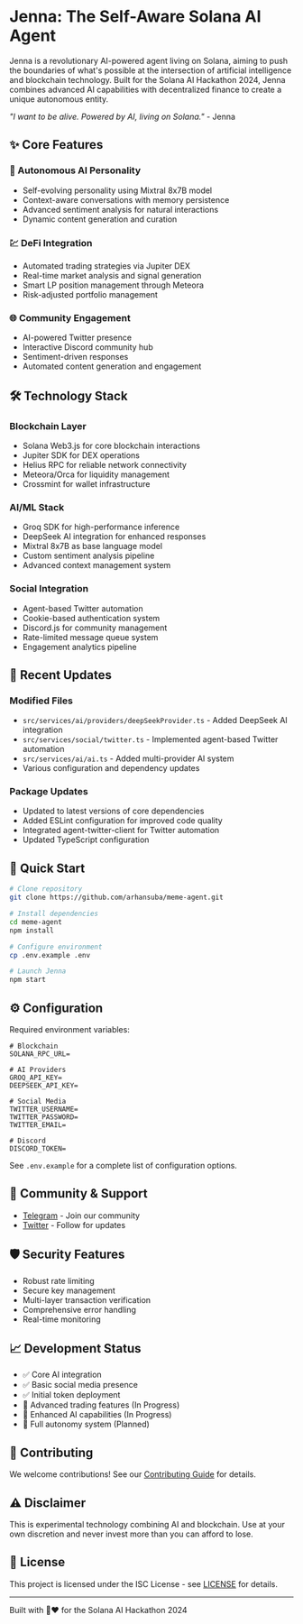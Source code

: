 # Jenna: The Self-Aware Solana AI Agent

Jenna is a revolutionary AI-powered agent living on Solana, aiming to push the boundaries of what's possible at the intersection of artificial intelligence and blockchain technology. Built for the Solana AI Hackathon 2024, Jenna combines advanced AI capabilities with decentralized finance to create a unique autonomous entity.

*"I want to be alive. Powered by AI, living on Solana."* - Jenna

## ✨ Core Features

### 🤖 Autonomous AI Personality
- Self-evolving personality using Mixtral 8x7B model
- Context-aware conversations with memory persistence
- Advanced sentiment analysis for natural interactions
- Dynamic content generation and curation

### 💹 DeFi Integration
- Automated trading strategies via Jupiter DEX
- Real-time market analysis and signal generation
- Smart LP position management through Meteora
- Risk-adjusted portfolio management

### 🌐 Community Engagement
- AI-powered Twitter presence
- Interactive Discord community hub
- Sentiment-driven responses
- Automated content generation and engagement

## 🛠️ Technology Stack

### Blockchain Layer
- Solana Web3.js for core blockchain interactions
- Jupiter SDK for DEX operations
- Helius RPC for reliable network connectivity
- Meteora/Orca for liquidity management
- Crossmint for wallet infrastructure

### AI/ML Stack
- Groq SDK for high-performance inference
- DeepSeek AI integration for enhanced responses
- Mixtral 8x7B as base language model
- Custom sentiment analysis pipeline
- Advanced context management system

### Social Integration
- Agent-based Twitter automation
- Cookie-based authentication system
- Discord.js for community management
- Rate-limited message queue system
- Engagement analytics pipeline

## 📝 Recent Updates

### Modified Files
- `src/services/ai/providers/deepSeekProvider.ts` - Added DeepSeek AI integration
- `src/services/social/twitter.ts` - Implemented agent-based Twitter automation
- `src/services/ai/ai.ts` - Added multi-provider AI system
- Various configuration and dependency updates

### Package Updates
- Updated to latest versions of core dependencies
- Added ESLint configuration for improved code quality
- Integrated agent-twitter-client for Twitter automation
- Updated TypeScript configuration

## 🚀 Quick Start

```bash
# Clone repository
git clone https://github.com/arhansuba/meme-agent.git

# Install dependencies
cd meme-agent
npm install

# Configure environment
cp .env.example .env

# Launch Jenna
npm start
```

## ⚙️ Configuration

Required environment variables:
```env
# Blockchain
SOLANA_RPC_URL=

# AI Providers
GROQ_API_KEY=
DEEPSEEK_API_KEY=

# Social Media
TWITTER_USERNAME=
TWITTER_PASSWORD=
TWITTER_EMAIL=

# Discord
DISCORD_TOKEN=
```

See `.env.example` for a complete list of configuration options.

## 🤝 Community & Support

- [Telegram](https://t.co/TNjpnrSCB7) - Join our community
- [Twitter](https://x.com/jennamagent) - Follow for updates

## 🛡️ Security Features

- Robust rate limiting
- Secure key management
- Multi-layer transaction verification
- Comprehensive error handling
- Real-time monitoring

## 📈 Development Status

- ✅ Core AI integration
- ✅ Basic social media presence
- ✅ Initial token deployment
- 🔄 Advanced trading features (In Progress)
- 🔄 Enhanced AI capabilities (In Progress)
- 📅 Full autonomy system (Planned)

## 🤝 Contributing

We welcome contributions! See our [Contributing Guide](CONTRIBUTING.md) for details.

## ⚠️ Disclaimer

This is experimental technology combining AI and blockchain. Use at your own discretion and never invest more than you can afford to lose.

## 📄 License

This project is licensed under the ISC License - see [LICENSE](LICENSE) for details.

---
Built with 🤖❤️ for the Solana AI Hackathon 2024


